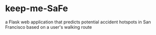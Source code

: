 # keep-me-SaFe
a Flask web application that predicts potential accident hotspots in San Francisco based on a user's walking route
